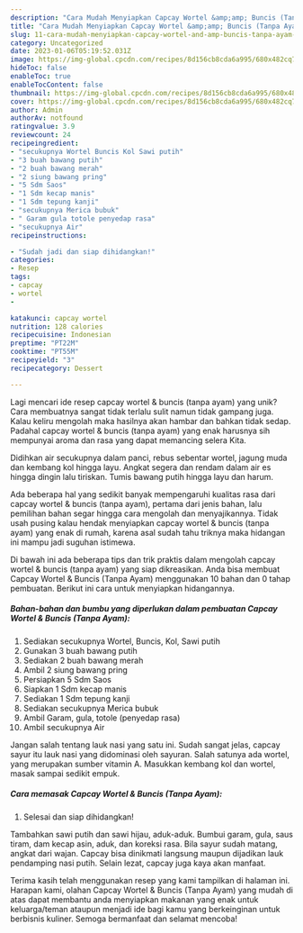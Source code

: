 ```yaml
---
description: "Cara Mudah Menyiapkan Capcay Wortel &amp;amp; Buncis (Tanpa Ayam) yang Mantap"
title: "Cara Mudah Menyiapkan Capcay Wortel &amp;amp; Buncis (Tanpa Ayam) yang Mantap"
slug: 11-cara-mudah-menyiapkan-capcay-wortel-and-amp-buncis-tanpa-ayam-yang-mantap
category: Uncategorized
date: 2023-01-06T05:19:52.031Z
image: https://img-global.cpcdn.com/recipes/8d156cb8cda6a995/680x482cq70/capcay-wortel-buncis-tanpa-ayam-foto-resep-utama.jpg
hideToc: false
enableToc: true
enableTocContent: false
thumbnail: https://img-global.cpcdn.com/recipes/8d156cb8cda6a995/680x482cq70/capcay-wortel-buncis-tanpa-ayam-foto-resep-utama.jpg
cover: https://img-global.cpcdn.com/recipes/8d156cb8cda6a995/680x482cq70/capcay-wortel-buncis-tanpa-ayam-foto-resep-utama.jpg
author: Admin
authorAv: notfound
ratingvalue: 3.9
reviewcount: 24
recipeingredient:
- "secukupnya Wortel Buncis Kol Sawi putih"
- "3 buah bawang putih"
- "2 buah bawang merah"
- "2 siung bawang pring"
- "5 Sdm Saos"
- "1 Sdm kecap manis"
- "1 Sdm tepung kanji"
- "secukupnya Merica bubuk"
- " Garam gula totole penyedap rasa"
- "secukupnya Air"
recipeinstructions:

- "Sudah jadi dan siap dihidangkan!"
categories:
- Resep
tags:
- capcay
- wortel
- 

katakunci: capcay wortel  
nutrition: 128 calories
recipecuisine: Indonesian
preptime: "PT22M"
cooktime: "PT55M"
recipeyield: "3"
recipecategory: Dessert

---
```





Lagi mencari ide resep capcay wortel &amp; buncis (tanpa ayam) yang unik? Cara membuatnya sangat tidak terlalu sulit namun tidak gampang juga. Kalau keliru mengolah maka hasilnya akan hambar dan bahkan tidak sedap. Padahal capcay wortel &amp; buncis (tanpa ayam) yang enak harusnya sih mempunyai aroma dan rasa yang dapat memancing selera Kita.





Didihkan air secukupnya dalam panci, rebus sebentar wortel, jagung muda dan kembang kol hingga layu. Angkat segera dan rendam dalam air es hingga dingin lalu tiriskan. Tumis bawang putih hingga layu dan harum.

Ada beberapa hal yang sedikit banyak mempengaruhi kualitas rasa dari capcay wortel &amp; buncis (tanpa ayam), pertama dari jenis bahan, lalu pemilihan bahan segar hingga cara mengolah dan menyajikannya. Tidak usah pusing kalau hendak menyiapkan capcay wortel &amp; buncis (tanpa ayam) yang enak di rumah, karena asal sudah tahu triknya maka hidangan ini mampu jadi suguhan istimewa.






Di bawah ini ada beberapa tips dan trik praktis dalam mengolah capcay wortel &amp; buncis (tanpa ayam) yang siap dikreasikan. Anda bisa membuat Capcay Wortel &amp; Buncis (Tanpa Ayam) menggunakan 10 bahan dan 0 tahap pembuatan. Berikut ini cara untuk menyiapkan hidangannya.

<!--inarticleads1-->

##### Bahan-bahan dan bumbu yang diperlukan dalam pembuatan Capcay Wortel &amp; Buncis (Tanpa Ayam):

1. Sediakan secukupnya Wortel, Buncis, Kol, Sawi putih
1. Gunakan 3 buah bawang putih
1. Sediakan 2 buah bawang merah
1. Ambil 2 siung bawang pring
1. Persiapkan 5 Sdm Saos
1. Siapkan 1 Sdm kecap manis
1. Sediakan 1 Sdm tepung kanji
1. Sediakan secukupnya Merica bubuk
1. Ambil  Garam, gula, totole (penyedap rasa)
1. Ambil secukupnya Air


Jangan salah tentang lauk nasi yang satu ini. Sudah sangat jelas, capcay sayur itu lauk nasi yang didominasi oleh sayuran. Salah satunya ada wortel, yang merupakan sumber vitamin A. Masukkan kembang kol dan wortel, masak sampai sedikit empuk. 

<!--inarticleads2-->

##### Cara memasak Capcay Wortel &amp; Buncis (Tanpa Ayam):


1. Selesai dan siap dihidangkan!

Tambahkan sawi putih dan sawi hijau, aduk-aduk. Bumbui garam, gula, saus tiram, dam kecap asin, aduk, dan koreksi rasa. Bila sayur sudah matang, angkat dari wajan. Capcay bisa dinikmati langsung maupun dijadikan lauk pendamping nasi putih. Selain lezat, capcay juga kaya akan manfaat. 

Terima kasih telah menggunakan resep yang kami tampilkan di halaman ini. Harapan kami, olahan Capcay Wortel &amp; Buncis (Tanpa Ayam) yang mudah di atas dapat membantu anda menyiapkan makanan yang enak untuk keluarga/teman ataupun menjadi ide bagi kamu yang berkeinginan untuk berbisnis kuliner. Semoga bermanfaat dan selamat mencoba!
